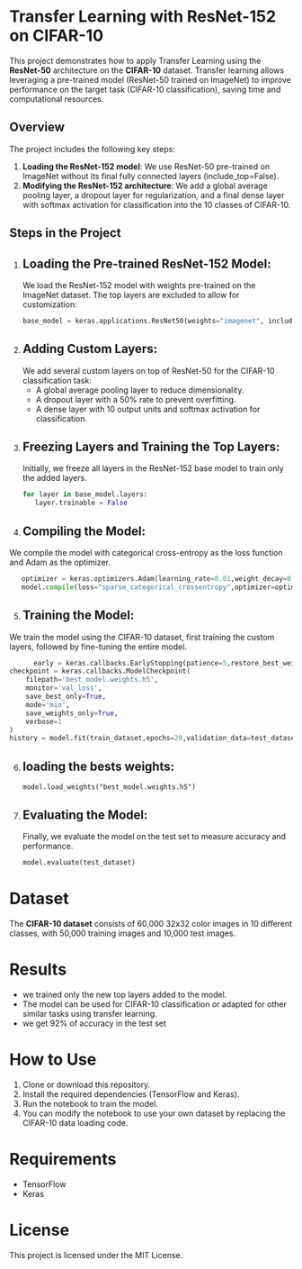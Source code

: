 # Transfer Learning with ResNet-152 on CIFAR-10

This project demonstrates how to apply Transfer Learning using the __ResNet-50__ architecture on the __CIFAR-10__ dataset. Transfer learning allows leveraging a pre-trained model (ResNet-50 trained on ImageNet) to improve performance on the target task (CIFAR-10 classification), saving time and computational resources.

## Overview

The project includes the following key steps:

1. __Loading the ResNet-152 model__: We use ResNet-50 pre-trained on ImageNet without its final fully connected layers (include_top=False).
2. __Modifying the ResNet-152 architecture__: We add a global average pooling layer, a dropout layer for regularization, and a final dense layer with softmax activation for classification into the 10 classes of CIFAR-10.

## Steps in the Project

1. ## Loading the Pre-trained ResNet-152 Model:
   We load the ResNet-152 model with weights pre-trained on the ImageNet dataset. The top layers are excluded to allow for customization:
   ```python
   base_model = keras.applications.ResNet50(weights="imagenet", include_top=False)
   ```
2. ## Adding Custom Layers:
   We add several custom layers on top of ResNet-50 for the CIFAR-10 classification task:
   * A global average pooling layer to reduce dimensionality.
   * A dropout layer with a 50% rate to prevent overfitting.
   * A dense layer with 10 output units and softmax activation for classification.
3. ## Freezing Layers and Training the Top Layers:
    Initially, we freeze all layers in the ResNet-152 base model to train only the added layers.
   ```python
   for layer in base_model.layers:
      layer.trainable = False
   ```
4. ## Compiling the Model:
  We compile the model with categorical cross-entropy as the loss function and Adam as the optimizer.
   ```python
      optimizer = keras.optimizers.Adam(learning_rate=0.01,weight_decay=0.01)
      model.compile(loss="sparse_categorical_crossentropy",optimizer=optimizer,metrics=['accuracy'])
```
5. ## Training the Model:
  We train the model using the CIFAR-10 dataset, first training the custom layers, followed by fine-tuning the entire model.
```python
      early = keras.callbacks.EarlyStopping(patience=5,restore_best_weights=True)
checkpoint = keras.callbacks.ModelCheckpoint(
    filepath='best_model.weights.h5',
    monitor='val_loss',
    save_best_only=True,
    mode='min',
    save_weights_only=True,
    verbose=1
)
history = model.fit(train_dataset,epochs=20,validation_data=test_dataset,callbacks=[early,checkpoint])
```
6. ## loading the bests weights:
   ```
   model.load_weights("best_model.weights.h5")
   ```
7. ## Evaluating the Model:
   Finally, we evaluate the model on the test set to measure accuracy and performance.
   ```python
   model.evaluate(test_dataset)
   ```
# Dataset
The __CIFAR-10 dataset__ consists of 60,000 32x32 color images in 10 different classes, with 50,000 training images and 10,000 test images.
# Results
* we trained only the new top layers added to the model.
* The model can be used for CIFAR-10 classification or adapted for other similar tasks using transfer learning.
* we get 92% of accuracy in the test set
# How to Use
1. Clone or download this repository.
2. Install the required dependencies (TensorFlow and Keras).
3. Run the notebook to train the model.
4. You can modify the notebook to use your own dataset by replacing the CIFAR-10 data loading code.
# Requirements
* TensorFlow
* Keras
# License
This project is licensed under the MIT License.
   
